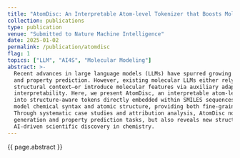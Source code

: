 ```yaml
---
title: "AtomDisc: An Interpretable Atom-level Tokenizer that Boosts Molecular LLMs and Reveals Structure–Property Relationships"
collection: publications
type: publication
venue: "Submitted to Nature Machine Intelligence"
date: 2025-01-02
permalink: /publication/atomdisc
flag: 1
topics: ["LLM", "AI4S", "Molecular Modeling"]
abstract: >-
  Recent advances in large language models (LLMs) have spurred growing interest in their application to molecular modeling
  and property prediction. However, existing molecular LLMs either rely solely on SMILES strings—thus ignoring rich atomic and
  structural context—or introduce molecular features via auxiliary adapters, which fails to achieve true modality integration and
  interpretability. Here, we present AtomDisc, an interpretable atom-level tokenizer that discretizes local chemical environments
  into structure-aware tokens directly embedded within SMILES sequences. This unified representation enables LLMs to jointly
  model chemical syntax and atomic structure, providing both fine-grained performance gains and unprecedented interpretability.
  Through systematic case studies and attribution analysis, AtomDisc not only achieves state-of-the-art results on molecular
  generation and property prediction tasks, but also reveals new structure–property relationships, demonstrating its potential for
  AI-driven scientific discovery in chemistry.
---
```


{{ page.abstract }}


